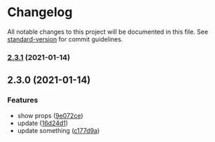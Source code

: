 # Changelog

All notable changes to this project will be documented in this file. See [standard-version](https://github.com/conventional-changelog/standard-version) for commit guidelines.

### [2.3.1](https://github.com/hideokamoto/nx-react-github-registory/compare/ui-v2.3.0...ui-v2.3.1) (2021-01-14)

## 2.3.0 (2021-01-14)


### Features

* show props ([9e072ce](https://github.com/hideokamoto/nx-react-github-registory/commit/9e072ce69d836f3283e693aaf7520859afd61d34))
* update ([16d24d1](https://github.com/hideokamoto/nx-react-github-registory/commit/16d24d1373d72dfb2f1a01c79cc2fa1955dad06a))
* update something ([c177d9a](https://github.com/hideokamoto/nx-react-github-registory/commit/c177d9acf9f079369ea8328f8d0a53f8f6f8878a))
